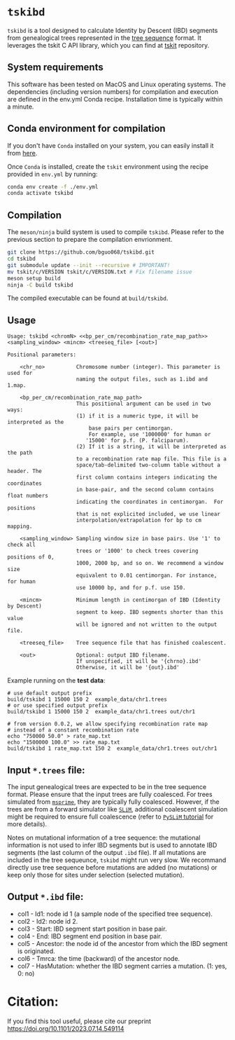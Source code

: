 # `tskibd`

`tskibd` is a tool designed to calculate Identity by Descent (IBD) segments from genealogical trees represented in the [tree sequence](https://tskit.dev/tutorials/what_is.html#sec-what-is) format. 
It leverages the tskit C API library, which you can find at [tskit](https://github.com/tskit-dev/tskit) repository.


## System requirements

This software has been tested on MacOS and Linux operating systems. The
dependencies (including version numbers) for compilation and execution are
defined in the env.yml Conda recipe. Installation time is typically within a
minute.

## Conda environment for compilation

If you don't have `Conda` installed on your system, you can easily install it from [here](https://docs.conda.io/en/latest/miniconda.html).

Once `Conda` is installed, create the `tskit` environment using the recipe
provided in `env.yml` by running:
```sh
conda env create -f ./env.yml
conda activate tskibd
```

## Compilation

The `meson/ninja` build system is used to compile `tskibd`. 
Please refer to the previous section to prepare the compilation envrionment.

```sh
git clone https://github.com/bguo068/tskibd.git
cd tskibd
git submodule update --init --recursive # IMPORTANT!
mv tskit/c/VERSION tskit/c/VERSION.txt # Fix filename issue
meson setup build
ninja -C build tskibd
```
The compiled executable can be found at `build/tskibd`.



## Usage

```
Usage: tskibd <chromN> <<bp_per_cm/recombination_rate_map_path>> <sampling_window> <mincm> <treeseq_file> [<out>]

Positional parameters:

    <chr_no>          Chromosome number (integer). This parameter is used for
                      naming the output files, such as 1.ibd and 1.map.

    <bp_per_cm/recombination_rate_map_path>
                      This positional argument can be used in two ways:
                      (1) if it is a numeric type, it will be interpreted as the 
                          base pairs per centimorgan.
                          For example, use '1000000' for human or 
                         '15000' for p.f. (P. falciparum).
                      (2) If it is a string, it will be interpreted as the path
                      to a recombination rate map file. This file is a
                      space/tab-delimited two-column table without a header. The
                      first column contains integers indicating the coordinates
                      in base-pair, and the second column contains float numbers
                      indicating the coordinates in centimorgan.  For positions
                      that is not explicited included, we use linear 
                      interpolation/extrapolation for bp to cm mapping.

    <sampling_window> Sampling window size in base pairs. Use '1' to check all
                      trees or '1000' to check trees covering positions of 0,
                      1000, 2000 bp, and so on. We recommend a window size
                      equivalent to 0.01 centimorgan. For instance, for human
                      use 10000 bp, and for p.f. use 150.

    <mincm>           Minimum length in centimorgan of IBD (Identity by Descent)
                      segment to keep. IBD segments shorter than this value
                      will be ignored and not written to the output file.

    <treeseq_file>    Tree sequence file that has finished coalescent.

    <out>             Optional: output IBD filename.
                      If unspecified, it will be '{chrno}.ibd'
                      Otherwise, it will be '{out}.ibd'
```

Example running on the **test data**: 
```
# use default output prefix
build/tskibd 1 15000 150 2  example_data/chr1.trees
# or use specified output prefix
build/tskibd 1 15000 150 2  example_data/chr1.trees out/chr1

# from version 0.0.2, we allow specifying recombination rate map
# instead of a constant recombination rate
echo "750000 50.0" > rate_map.txt
echo "1500000 100.0" >> rate_map.txt
build/tskibd 1 rate_map.txt 150 2  example_data/chr1.trees out/chr1
```

## Input `*.trees` file:

The input genealogical trees are expected to be in the tree sequence format.
Please ensure that the input trees are fully coalesced. For trees simulated from
[`msprime`](https://github.com/tskit-dev/msprime), they are typically fully
coalesced. However, if the trees are from a forward simulator like
[`SLiM`](https://github.com/MesserLab/SLiM), additional coalescent simulation
might be required to ensure full coalescence (refer to [`PySLiM`
tutorial](https://tskit.dev/pyslim/docs/latest/tutorial.html) for more details).

Notes on mutational information of a tree sequence: the mutational information
is not used to infer IBD segments but is used to annotate IBD segments 
(the last column of the output `.ibd` file). 
If all mutations are included in the tree sequeunce, `tskibd` might run very slow.
We recommand directly use tree sequence before mutations are added (no mutations)
or keep only those for sites under selection (selected mutation).  

## Output `*.ibd` file:
- col1 - Id1: node id 1 (a sample node of the specified tree sequence).
- col2 - Id2: node id 2.
- col3 - Start: IBD segment start position in base pair.
- col4 - End: IBD segment end position in base pair.
- col5 - Ancestor: the node id of the ancestor from which the IBD segment is originated.
- col6 - Tmrca: the time (backward) of the ancestor node.
- col7 - HasMutation: whether the IBD segment carries a mutation. (1: yes, 0: no)


# Citation:

If you find this tool useful, please cite our preprint https://doi.org/10.1101/2023.07.14.549114
